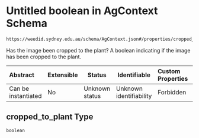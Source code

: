 # Untitled boolean in AgContext Schema

```txt
https://weedid.sydney.edu.au/schema/AgContext.json#/properties/cropped_to_plant
```

Has the image been cropped to the plant? A boolean indicating if the image has been cropped to the plant.


| Abstract            | Extensible | Status         | Identifiable            | Custom Properties | Additional Properties | Access Restrictions | Defined In                                                                      |
| :------------------ | ---------- | -------------- | ----------------------- | :---------------- | --------------------- | ------------------- | ------------------------------------------------------------------------------- |
| Can be instantiated | No         | Unknown status | Unknown identifiability | Forbidden         | Allowed               | none                | [AgContext.schema.json\*](out/out/AgContext.schema.json "open original schema") |

## cropped_to_plant Type

`boolean`
